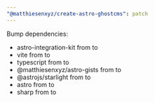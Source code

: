 ```yaml
---
"@matthiesenxyz/create-astro-ghostcms": patch
---
```


Bump dependencies:

- astro-integration-kit from to
- vite from to
- typescript from to
- @matthiesenxyz/astro-gists from to
- @astrojs/starlight from to
- astro from to
- sharp from to
